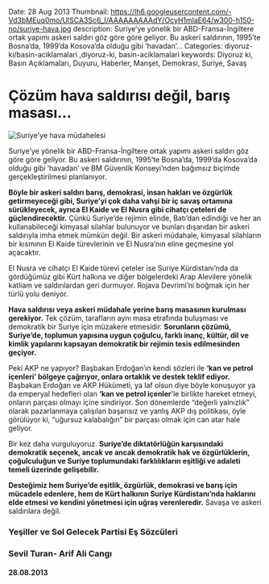 Date: 28 Aug 2013
Thumbnail: https://lh6.googleusercontent.com/-Vd3bMEuq0mo/UlSCA3Sc6_I/AAAAAAAAAdY/OcyH1mlaE64/w300-h150-no/suriye-hava.jpg
description: Suriye’ye yönelik bir ABD-Fransa-İngiltere ortak yapımı askeri saldırı göz göre göre geliyor. Bu askeri saldırının, 1995’te Bosna’da, 1999’da Kosova’da olduğu gibi ‘havadan’...
Categories: diyoruz-ki/basin-aciklamalari ,diyoruz-ki, basin-aciklamalari
keywords: Diyoruz ki, Basın Açıklamaları, Duyuru, Haberler, Manşet, Demokrasi, Suriye, Savaş

# Çözüm hava saldırısı değil, barış masası…

![Suriye'ye hava müdahelesi](https://lh6.googleusercontent.com/-Vd3bMEuq0mo/UlSCA3Sc6_I/AAAAAAAAAdY/OcyH1mlaE64/w300-h150-no/suriye-hava.jpg)

Suriye’ye yönelik bir ABD-Fransa-İngiltere ortak yapımı askeri saldırı göz göre göre geliyor. Bu askeri saldırının, 1995’te Bosna’da, 1999’da Kosova’da olduğu gibi ‘havadan’ ve BM Güvenlik Konseyi’nden bağımsız biçimde gerçekleştirilmesi planlanıyor.

**Böyle bir askeri saldırı barış, demokrasi, insan hakları ve özgürlük getirmeyeceği gibi, Suriye’yi çok daha vahşi bir iç savaş ortamına sürükleyecek, ayrıca El Kaide ve El Nusra gibi cihatçı çeteleri de güçlendirecektir.** Çünkü Suriye’de rejimin elinde, Batı’dan edindiği ve her an kullanabileceği kimyasal silahlar bulunuyor ve bunları dışarıdan bir askeri saldırıyla imha etmek mümkün değil. Bir askeri müdahale, kimyasal silahların bir kısmının El Kaide türevlerinin ve El Nusra’nın eline geçmesine yol açacaktır.

El Nusra ve cihatçı El Kaide türevi çeteler ise Suriye Kürdistanı’nda da gördüğümüz gibi Kürt halkına ve diğer bölgelerdeki Arap Alevilere yönelik katliam ve saldırılardan geri durmuyor. Rojava Devrimi’ni boğmak için her türlü yolu deniyor.

**Hava saldırısı veya askeri müdahale yerine barış masasının kurulması gerekiyor.** Tek çözüm, tarafların aynı masa etrafında buluşması ve demokratik bir Suriye için müzakere etmesidir. **Sorunların çözümü, Suriye’de, toplumun yapısına uygun çoğulcu, farklı inanç, kültür, dil ve kimlik yapılarını kapsayan demokratik bir rejimin tesis edilmesinden geçiyor.**

Peki AKP ne yapıyor? Başbakan Erdoğan’ın kendi sözleri ile **‘kan ve petrol içenleri’ bölgeye çağırıyor, onlara ortaklık ve destek teklif ediyor.** Başbakan Erdoğan ve AKP Hükümeti, ya laf olsun diye böyle konuşuyor ya da emperyal hedefleri olan **‘kan ve petrol içenler**'le birlikte hareket etmeyi, onların parçası olmayı içine sindiriyor. Son dönemlerde “değerli yalnızlık” olarak pazarlanmaya çalışılan başarısız ve yanlış AKP dış politikası, öyle görülüyor ki, “uğursuz kalabalığın” bir parçası olmak için can atar hale geliyor.

Bir kez daha vurguluyoruz. **Suriye’de diktatörlüğün karşısındaki demokratik seçenek, ancak ve ancak demokratik hak ve özgürlüklerin, çoğulculuğun ve Suriye toplumundaki farklılıkların eşitliği ve adaleti temeli üzerinde gelişebilir.**

**Desteğimiz hem Suriye’de eşitlik, özgürlük, demokrasi ve barış için mücadele edenlere, hem de Kürt halkının Suriye Kürdistanı’nda haklarını elde etmesi ve kendini yönetmesi için uğraş verenleredir.** Savaşa ve askeri saldırılara değil.


### Yeşiller ve Sol Gelecek Partisi Eş Sözcüleri
### Sevil Turan- Arif Ali Cangı
#### 28.08.2013
